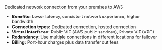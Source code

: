 Dedicated network connection from your premises to AWS
- **Benefits:** Lower latency, consistent network experience, higher bandwidth
- **Connection types:** Dedicated connection, hosted connection
- **Virtual Interfaces:** Public VIF (AWS public services), Private VIF (VPC)
- **Redundancy:** Use multiple connections in different locations for failover
- **Billing:** Port-hour charges plus data transfer out fees
